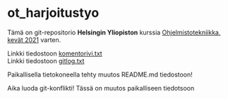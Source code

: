 # ot_harjoitustyo

Tämä on git-repositorio **Helsingin Yliopiston** kurssia [Ohjelmistotekniikka, kevät 2021](https://ohjelmistotekniikka-hy.github.io/) varten.

Linkki tiedostoon [komentorivi.txt](./laskarit/viikko1/komentorivi.txt)  
Linkki tiedostoon [gitlog.txt](./laskarit/viikko1/gitlog.txt)

Paikallisella tietokoneella tehty muutos README.md tiedostoon!

Aika luoda git-konflikti! Tässä on muutos paikalliseen tiedotsoon